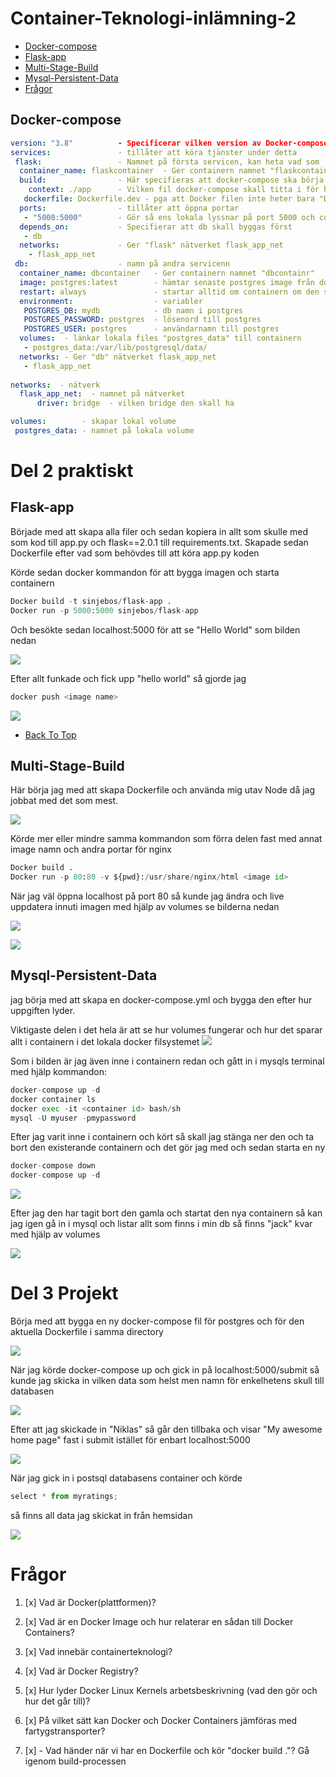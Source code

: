 # Container-Teknologi-inlämning-2 #
- [Docker-compose](#Docker-compose)
- [Flask-app](#Flask-app)
- [Multi-Stage-Build](#Multi-Stage-Build)
- [Mysql-Persistent-Data](#Mysql-Persistent-Data)
- [Frågor](#Frågor)

## Docker-compose

```yaml
version: "3.8"          - Specificerar vilken version av Docker-compose
services:               - tillåter att köra tjänster under detta
 flask:                 - Namnet på första servicen, kan heta vad som
  container_name: flaskcontainer  - Ger containern namnet "flaskcontainer"
  build:                - Här specifieras att docker-compose ska börja bygga
    context: ./app      - Vilken fil docker-compose skall titta i för hitta sin Dockerfile
   dockerfile: Dockerfile.dev - pga att Docker filen inte heter bara "Dockerfile" så behövs det specifieras 
  ports:                - tillåter att öppna portar
   - "5000:5000"        - Gör så ens lokala lyssnar på port 5000 och containern lyssnar på 5000
  depends_on:           - Specifierar att db skall byggas först
   - db
  networks:             - Ger "flask" nätverket flask_app_net
    - flask_app_net
 db:                    - namn på andra servicenn
  container_name: dbcontainer   - Ger containern namnet "dbcontainr"
  image: postgres:latest        - hämtar senaste postgres image från dockerhub
  restart: always               - startar alltid om containern om den stannar
  environment:                  - variabler
   POSTGRES_DB: mydb            - db namn i postgres
   POSTGRES_PASSWORD: postgres  - lösenord till postgres
   POSTGRES_USER: postgres      - användarnamn till postgres
  volumes:  - länkar lokala files "postgres_data" till containern
   - postgres_data:/var/lib/postgresql/data/
  networks: - Ger "db" nätverket flask_app_net
   - flask_app_net
       
networks:  - nätverk
  flask_app_net:  - namnet på nätverket
      driver: bridge  - vilken bridge den skall ha

volumes:        - skapar lokal volume
 postgres_data: - namnet på lokala volume
```
# Del 2 praktiskt #

## Flask-app ##

Började med att skapa alla filer och sedan kopiera in allt som skulle med som kod till app.py och flask==2.0.1 till requirements.txt.
Skapade sedan Dockerfile efter vad som behövdes till att köra app.py koden

Körde sedan docker kommandon för att bygga imagen och starta containern
```python
Docker build -t sinjebos/flask-app .
Docker run -p 5000:5000 sinjebos/flask-app
```
Och besökte sedan localhost:5000 för att se "Hello World" som bilden nedan

![](img/5.png)

Efter allt funkade och fick upp "hello world" så gjorde jag
```python
docker push <image name>
```

![](img/1.png)

- [Back To Top](#Container-Teknologi-inlämning-2)

## Multi-Stage-Build

Här börja jag med att skapa Dockerfile och använda mig utav Node då jag jobbat med det som mest.


![](img/8.png)

Körde mer eller mindre samma kommandon som förra delen fast med annat image namn och andra portar för nginx

```python
Docker build .
Docker run -p 80:80 -v ${pwd}:/usr/share/nginx/html <image id>
```

När jag väl öppna localhost på port 80 så kunde jag ändra och live uppdatera innuti imagen med hjälp av volumes se bilderna nedan

![](img/6.png)



![](img/7.png)

## Mysql-Persistent-Data

jag börja med att skapa en docker-compose.yml och bygga den efter hur uppgiften lyder.

Viktigaste delen i det hela är att se hur volumes fungerar och hur det sparar allt i containern i det lokala docker filsystemet
![](img/3.png)

Som i bilden är jag även inne i containern redan och gått in i mysqls terminal med hjälp kommandon:
```python
docker-compose up -d
docker container ls
docker exec -it <container id> bash/sh
mysql -U myuser -pmypassword
```

Efter jag varit inne i containern och kört så skall jag stänga ner den och ta bort den existerande containern och det gör jag med och sedan starta en ny

```python
docker-compose down
docker-compose up -d
```

![](img/2.png)

Efter jag den har tagit bort den gamla och startat den nya containern så kan jag igen gå in i mysql och listar allt som finns i min db så finns "jack" kvar med hjälp av volumes

![](img/4.png)

# Del 3 Projekt

Börja med att bygga en ny docker-compose fil för postgres och för den aktuella Dockerfile i samma directory

![](img/9.png)

När jag körde docker-compose up och gick in på localhost:5000/submit så kunde jag skicka in vilken data som helst men namn för enkelhetens skull till databasen



![](img/10.png)

Efter att jag skickade in "Niklas" så går den tillbaka och visar "My awesome home page" fast i submit istället för enbart localhost:5000


![](img/11.png)

När jag gick in i postsql databasens container och körde

```python
select * from myratings;
```
så finns all data jag skickat in från hemsidan


![](img/12.png)


# Frågor

1. [x] Vad är Docker(plattformen)?


2. [x] Vad är en Docker Image och hur relaterar en sådan till Docker Containers?


3. [x] Vad innebär containerteknologi?


4. [x] Vad är Docker Registry?


5. [x] Hur lyder Docker Linux Kernels arbetsbeskrivning (vad den gör och hur det går till)?


6. [x] På vilket sätt kan Docker och Docker Containers jämföras med fartygstransporter?


7. [x] - Vad händer när vi har en Dockerfile och kör "docker build ."? Gå igenom build-processen